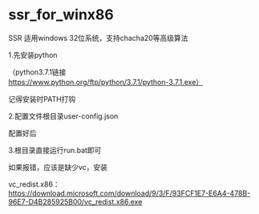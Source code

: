 # ssr_for_winx86

SSR 适用windows 32位系统，支持chacha20等高级算法

1.先安装python

（python3.7.1链接 https://www.python.org/ftp/python/3.7.1/python-3.7.1.exe）

记得安装时PATH打钩

2.配置文件根目录user-config.json

配置好后

3.根目录直接运行run.bat即可

如果报错，应该是缺少vc，安装

vc_redist.x86：  https://download.microsoft.com/download/9/3/F/93FCF1E7-E6A4-478B-96E7-D4B285925B00/vc_redist.x86.exe
